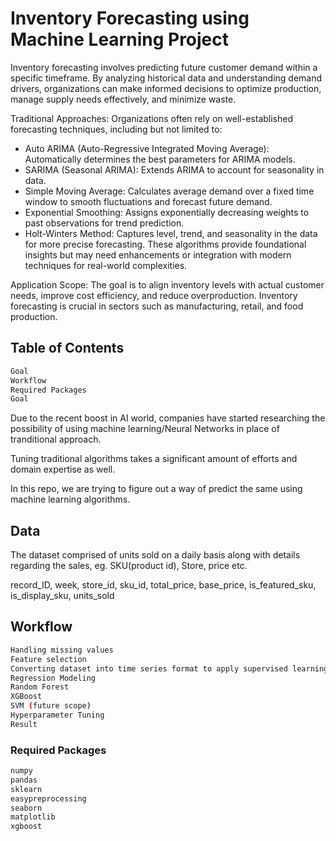 # Inventory Forecasting using Machine Learning Project

Inventory forecasting involves predicting future customer demand within a specific timeframe. By analyzing historical data and understanding demand drivers, organizations can make informed decisions to optimize production, manage supply needs effectively, and minimize waste.

Traditional Approaches:
Organizations often rely on well-established forecasting techniques, including but not limited to:

- Auto ARIMA (Auto-Regressive Integrated Moving Average): Automatically determines the best parameters for ARIMA models.
- SARIMA (Seasonal ARIMA): Extends ARIMA to account for seasonality in data.
- Simple Moving Average: Calculates average demand over a fixed time window to smooth fluctuations and forecast future demand.
- Exponential Smoothing: Assigns exponentially decreasing weights to past observations for trend prediction.
- Holt-Winters Method: Captures level, trend, and seasonality in the data for more precise forecasting.
These algorithms provide foundational insights but may need enhancements or integration with modern techniques for real-world complexities.

Application Scope:
The goal is to align inventory levels with actual customer needs, improve cost efficiency, and reduce overproduction. Inventory forecasting is crucial in sectors such as manufacturing, retail, and food production.

## Table of Contents
```bash
Goal
Workflow
Required Packages
Goal
````
Due to the recent boost in AI world, companies have started researching the possibility of using machine learning/Neural Networks in place of tranditional approach.

Tuning traditional algorithms takes a significant amount of efforts and domain expertise as well.

In this repo, we are trying to figure out a way of predict the same using machine learning algorithms.

## Data
The dataset comprised of units sold on a daily basis along with details regarding the sales, eg. SKU(product id), Store, price etc.

record_ID, week, store_id, sku_id, total_price, base_price, is_featured_sku, is_display_sku, units_sold

## Workflow
```bash
Handling missing values
Feature selection
Converting dataset into time series format to apply supervised learning approach.
Regression Modeling
Random Forest
XGBoost
SVM (future scope)
Hyperparameter Tuning
Result
```

### Required Packages
```bash
numpy
pandas
sklearn
easypreprocessing
seaborn
matplotlib
xgboost
```
